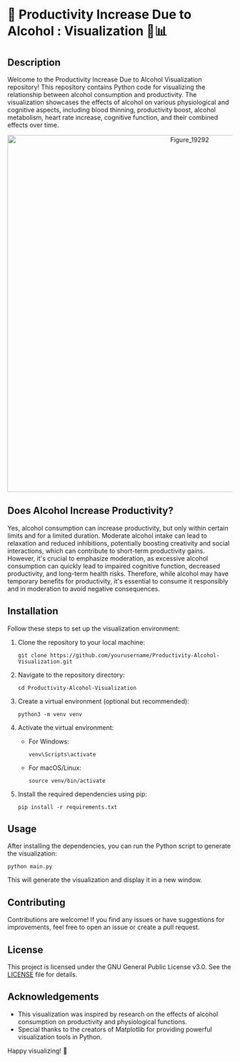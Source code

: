 # 🚀 Productivity Increase Due to Alcohol : Visualization 🍺📊

## Description
Welcome to the Productivity Increase Due to Alcohol Visualization repository! This repository contains Python code for visualizing the relationship between alcohol consumption and productivity. The visualization showcases the effects of alcohol on various physiological and cognitive aspects, including blood thinning, productivity boost, alcohol metabolism, heart rate increase, cognitive function, and their combined effects over time.

<p align="center">
    <img src="https://github.com/Rishit-katiyar/Productivity-Alcohol-Visualization/assets/167756997/ad37a8fb-d05c-4967-954d-8e7a4a8e2fc1" alt="Figure_19292" width="800">
</p>

## Does Alcohol Increase Productivity?

Yes, alcohol consumption can increase productivity, but only within certain limits and for a limited duration. Moderate alcohol intake can lead to relaxation and reduced inhibitions, potentially boosting creativity and social interactions, which can contribute to short-term productivity gains. However, it's crucial to emphasize moderation, as excessive alcohol consumption can quickly lead to impaired cognitive function, decreased productivity, and long-term health risks. Therefore, while alcohol may have temporary benefits for productivity, it's essential to consume it responsibly and in moderation to avoid negative consequences.

## Installation
Follow these steps to set up the visualization environment:

1. Clone the repository to your local machine:
   ```
   git clone https://github.com/yourusername/Productivity-Alcohol-Visualization.git
   ```

2. Navigate to the repository directory:
   ```
   cd Productivity-Alcohol-Visualization
   ```

3. Create a virtual environment (optional but recommended):
   ```
   python3 -m venv venv
   ```

4. Activate the virtual environment:
   - For Windows:
     ```
     venv\Scripts\activate
     ```
   - For macOS/Linux:
     ```
     source venv/bin/activate
     ```

5. Install the required dependencies using pip:
   ```
   pip install -r requirements.txt
   ```

## Usage
After installing the dependencies, you can run the Python script to generate the visualization:

```
python main.py
```

This will generate the visualization and display it in a new window.

## Contributing
Contributions are welcome! If you find any issues or have suggestions for improvements, feel free to open an issue or create a pull request.

## License
This project is licensed under the GNU General Public License v3.0. See the [LICENSE](LICENSE) file for details.

## Acknowledgements
- This visualization was inspired by research on the effects of alcohol consumption on productivity and physiological functions.
- Special thanks to the creators of Matplotlib for providing powerful visualization tools in Python.

Happy visualizing! 🎉
